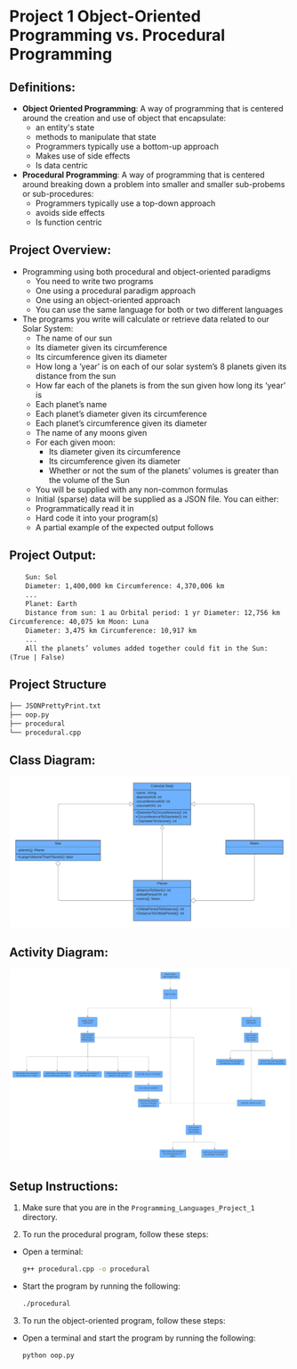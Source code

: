 # Project 1 Object-Oriented Programming vs. Procedural Programming

## Definitions:
- **Object Oriented Programming**: A way of programming that is centered around the creation and use of object that encapsulate:
    - an entity's state
    - methods to manipulate that state
  - Programmers typically use a bottom-up approach
  - Makes use of side effects
  - Is data centric
- **Procedural Programming**: A way of programming that is centered around breaking down a problem into smaller and smaller sub-probems or sub-procedures:
  - Programmers typically use a top-down approach
  - avoids side effects
  - Is function centric

## Project Overview:
* Programming using both procedural and object-oriented paradigms
  - You need to write two programs
  - One using a procedural paradigm approach
  - One using an object-oriented approach
  - You can use the same language for both or two different languages
* The programs you write will calculate or retrieve data related to our Solar System:
  - The name of our sun
  - Its diameter given its circumference
  - Its circumference given its diameter
  - How long a ‘year’ is on each of our solar system’s 8 planets given its distance from the sun
  - How far each of the planets is from the sun given how long its ‘year’ is
  - Each planet’s name
  - Each planet’s diameter given its circumference
  - Each planet’s circumference given its diameter
  - The name of any moons given
  - For each given moon:
    - Its diameter given its circumference
    - Its circumference given its diameter
    - Whether or not the sum of the planets’ volumes is greater than the volume of the Sun
  - You will be supplied with any non-common formulas
  - Initial (sparse) data will be supplied as a JSON file. You can either:
  - Programmatically read it in
  - Hard code it into your program(s)
  - A partial example of the expected output follows

## Project Output:
```
    Sun: Sol
    Diameter: 1,400,000 km Circumference: 4,370,006 km
    ...
    Planet: Earth
    Distance from sun: 1 au Orbital period: 1 yr Diameter: 12,756 km Circumference: 40,075 km Moon: Luna
    Diameter: 3,475 km Circumference: 10,917 km
    ...
    All the planets’ volumes added together could fit in the Sun: (True | False)
```

## Project Structure

```plaintext
├── JSONPrettyPrint.txt
├── oop.py
├── procedural
└── procedural.cpp
```

## Class Diagram:

![Class Diagram](/Programming_Languages_Project_1/diagrams/UML_class.jpeg)

## Activity Diagram:

![Activity Diagram](/Programming_Languages_Project_1/diagrams/activity.jpeg)

## Setup Instructions:

1. Make sure that you are in the `Programming_Languages_Project_1` directory.

2. To run the procedural program, follow these steps:

  - Open a terminal:
    ```bash
    g++ procedural.cpp -o procedural
    ```
  - Start the program by running the following:
    ```bash
    ./procedural
    ```

3. To run the object-oriented program, follow these steps:

  - Open a terminal and start the program by running the following:
    ```bash
    python oop.py
    ```
